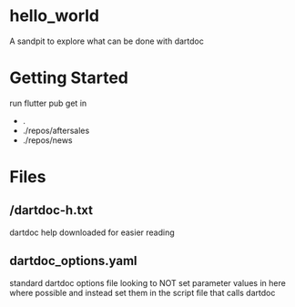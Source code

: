 # hello_world

A sandpit to explore what can be done with dartdoc 

# Getting Started
run flutter pub get in 
- .
- ./repos/aftersales
- ./repos/news


# Files
## /dartdoc-h.txt
dartdoc help downloaded for easier reading

## dartdoc_options.yaml
standard dartdoc options file 
looking to NOT set parameter values in here where possible and instead set them in the 
script file that calls dartdoc


